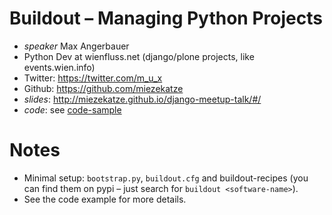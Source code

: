 # Buildout – Managing Python Projects

* *speaker* Max Angerbauer
* Python Dev at wienfluss.net (django/plone projects, like events.wien.info)
* Twitter: https://twitter.com/m_u_x
* Github: https://github.com/miezekatze
* *slides*: http://miezekatze.github.io/django-meetup-talk/#/
* *code*: see [code-sample](./example/)

# Notes

* Minimal setup: `bootstrap.py`, `buildout.cfg` and buildout-recipes 
   (you can find them on pypi – just search for `buildout <software-name>`).
* See the code example for more details.

